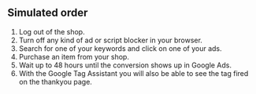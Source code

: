 ## Simulated order

1. Log out of the shop.
2. Turn off any kind of ad or script blocker in your browser.
3. Search for one of your keywords and click on one of your ads.
4. Purchase an item from your shop.
5. Wait up to 48 hours until the conversion shows up in Google Ads.
6. With the Google Tag Assistant you will also be able to see the tag fired on the thankyou page.
